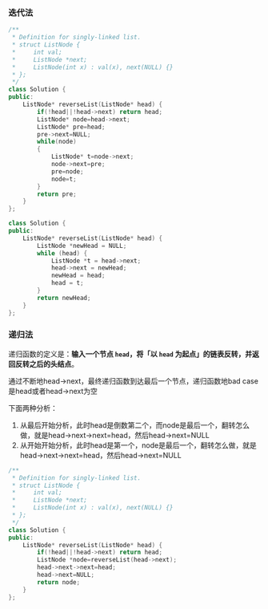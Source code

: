 ### 迭代法

```c++
/**
 * Definition for singly-linked list.
 * struct ListNode {
 *     int val;
 *     ListNode *next;
 *     ListNode(int x) : val(x), next(NULL) {}
 * };
 */
class Solution {
public:
    ListNode* reverseList(ListNode* head) {
        if(!head||!head->next) return head;
        ListNode* node=head->next;
        ListNode* pre=head;
        pre->next=NULL;
        while(node)
        {
            ListNode* t=node->next;
            node->next=pre;
            pre=node;
            node=t;
        }
        return pre;
    }
};
```

```c++
class Solution {
public:
    ListNode* reverseList(ListNode* head) {
        ListNode *newHead = NULL;
        while (head) {
            ListNode *t = head->next;
            head->next = newHead;
            newHead = head;
            head = t;
        }
        return newHead;
    }
};
```



### 递归法

递归函数的定义是：**输入一个节点 `head`，将「以 `head` 为起点」的链表反转，并返回反转之后的头结点**。

通过不断地head->next，最终递归函数到达最后一个节点，递归函数地bad case是head或者head->next为空

下面两种分析：

1. 从最后开始分析，此时head是倒数第二个，而node是最后一个，翻转怎么做，就是head->next->next=head，然后head->next=NULL
2. 从开始开始分析，此时head是第一个，node是最后一个，翻转怎么做，就是head->next->next=head，然后head->next=NULL

```c++
/**
 * Definition for singly-linked list.
 * struct ListNode {
 *     int val;
 *     ListNode *next;
 *     ListNode(int x) : val(x), next(NULL) {}
 * };
 */
class Solution {
public:
    ListNode* reverseList(ListNode* head) {
        if(!head||!head->next) return head;
        ListNode *node=reverseList(head->next);
        head->next->next=head;
        head->next=NULL;
        return node;
    }
};
```

